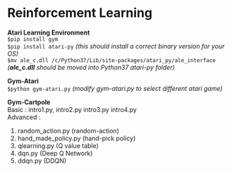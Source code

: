 # Reinforcement Learning
**Atari Learning Environment**<br />
`$pip install gym` <br />
`$pip install atari-py` *(this should install a correct binary version for your OS)* <br />
`$mv ale_c.dll /c/Python37/Lib/site-packages/atari_py/ale_interface` <br />
*(**ale_c.dll** should be moved into Python37 atari-py folder)* <br />

**Gym-Atari**<br />
`$python gym-atari.py` *(modify gym-atari.py to select different atari game)*<br />

**Gym-Cartpole**<br />
Basic : intro1.py, intro2.py intro3.py intro4.py <br />
Advanced : <br />
1. random_action.py (random-action)
2. hand_made_policy.py (hand-pick policy)
3. qlearning.py (Q value table)
4. dqn.py (Deep Q Network)
5. ddqn.py (DDQN)
